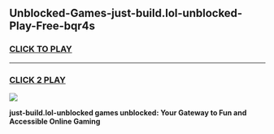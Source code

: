 
## Unblocked-Games-just-build.lol-unblocked-Play-Free-bqr4s
<h3>
<a href="https://premium76.site?title=just-build.lol-unblocked&ref=23A">CLICK TO PLAY</a></h3>
<hr>

<h3>
<a href="https://premium76.site?title=just-build.lol-unblocked&ref=23A">CLICK 2 PLAY</a>
  
</h3>

<a href="https://premium76.site?title=just-build.lol-unblocked&ref=23A"><img src="https://clearcache.store/games.png"></a>


**just-build.lol-unblocked games unblocked: Your Gateway to Fun and Accessible Online Gaming**
